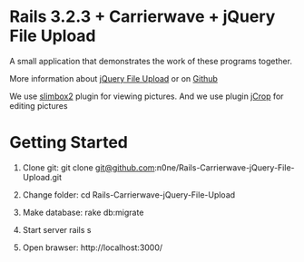 # Rails 3.2.3 + Carrierwave + jQuery File Upload 

A small application that demonstrates the work of these programs together.

More information about [jQuery File Upload](http://valums.com/ajax-upload/) or on [Github](https://github.com/valums/file-uploader)

We use [slimbox2](http://www.digitalia.be/software/slimbox2) plugin for viewing pictures.
And we use plugin [jCrop](http://deepliquid.com/content/Jcrop.html) for editing pictures

# Getting Started

1. Clone git:
       git clone git@github.com:n0ne/Rails-Carrierwave-jQuery-File-Upload.git

2. Change folder:
       cd Rails-Carrierwave-jQuery-File-Upload

3. Make database:
       rake db:migrate

4. Start server
       rails s

5. Open brawser:
       http://localhost:3000/